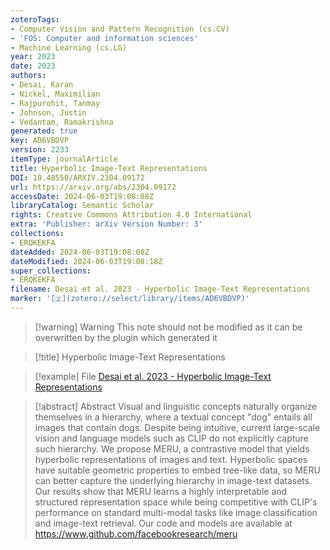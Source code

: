 ```yaml
---
zoteroTags:
- Computer Vision and Pattern Recognition (cs.CV)
- 'FOS: Computer and information sciences'
- Machine Learning (cs.LG)
year: 2023
date: 2023
authors:
- Desai, Karan
- Nickel, Maximilian
- Rajpurohit, Tanmay
- Johnson, Justin
- Vedantam, Ramakrishna
generated: true
key: AD6VBDVP
version: 2233
itemType: journalArticle
title: Hyperbolic Image-Text Representations
DOI: 10.48550/ARXIV.2304.09172
url: https://arxiv.org/abs/2304.09172
accessDate: 2024-06-03T19:08:08Z
libraryCatalog: Semantic Scholar
rights: Creative Commons Attribution 4.0 International
extra: 'Publisher: arXiv Version Number: 3'
collections:
- ERQKEKFA
dateAdded: 2024-06-03T19:08:08Z
dateModified: 2024-06-03T19:08:18Z
super_collections:
- ERQKEKFA
filename: Desai et al. 2023 - Hyperbolic Image-Text Representations
marker: '[🇿](zotero://select/library/items/AD6VBDVP)'
---
```



 > 
 > \[!warning\] Warning
 > This note should not be modified as it can be overwritten by the plugin which generated it

 > 
 > \[!title\] Hyperbolic Image-Text Representations

 > 
 > \[!example\] File
 > [Desai et al. 2023 - Hyperbolic Image-Text Representations](Desai%20et%20al.%202023%20-%20Hyperbolic%20Image-Text%20Representations.pdf)

 > 
 > \[!abstract\] Abstract
 > Visual and linguistic concepts naturally organize themselves in a hierarchy, where a textual concept "dog" entails all images that contain dogs. Despite being intuitive, current large-scale vision and language models such as CLIP do not explicitly capture such hierarchy. We propose MERU, a contrastive model that yields hyperbolic representations of images and text. Hyperbolic spaces have suitable geometric properties to embed tree-like data, so MERU can better capture the underlying hierarchy in image-text datasets. Our results show that MERU learns a highly interpretable and structured representation space while being competitive with CLIP's performance on standard multi-modal tasks like image classification and image-text retrieval. Our code and models are available at https://www.github.com/facebookresearch/meru
